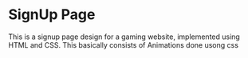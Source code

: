 # SignUp Page 
This is a signup page design for a gaming website, implemented using HTML and CSS. 
This basically consists of Animations done usong css
